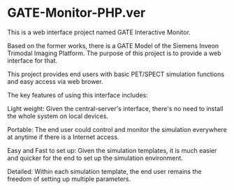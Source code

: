 # GATE-Monitor-PHP.ver
This is a web interface project named GATE Interactive Monitor.

Based on the former works, there is a GATE Model of the Siemens Inveon Trimodal Imaging Platform. 
The purpose of this project is to provide a web interface for that.

This project provides end users with basic PET/SPECT simulation functions and easy access via web brower. 

The key features of using this interface includes:

Light weight: Given the central-server's interface, there's no need to install the whole system on local devices.

Portable: The end user could control and monitor the simulation everywhere at anytime if there is a Internet access.

Easy and Fast to set up: Given the simulation templates, it is much easier and quicker for the end to set up the simulation environment.

Detailed: Within each simulation template, the end user remains the freedom of setting up multiple parameters.
